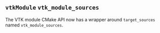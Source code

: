 ## `vtkModule` `vtk_module_sources`

The VTK module CMake API now has a wrapper around `target_sources` named
`vtk_module_sources`.

